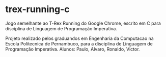 # trex-running-c
Jogo semelhante ao T-Rex Running do Google Chrome, escrito em C para disciplina de Linguagem de Programação Imperativa.

Projeto realizado pelos graduandos em Engenharia da Computacao na Escola Politecnica de Pernambuco, para a disciplina de Linguagem de Programação Imperativa.
Alunos: Paulo, Alvaro, Ronaldo, Victor.
